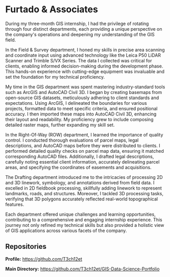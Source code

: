 # Furtado & Associates
During my three-month GIS internship, I had the privilege of rotating through four distinct departments, each providing a unique perspective on the company's operations and deepening my understanding of the GIS field.

In the Field & Survey department, I honed my skills in precise area scanning and coordinate input using advanced technology like the Leica P50 LiDAR Scanner and Trimble S/VX Series. The data I collected was critical for clients, enabling informed decision-making during the development phase. This hands-on experience with cutting-edge equipment was invaluable and set the foundation for my technical proficiency.

My time in the GIS department was spent mastering industry-standard tools such as ArcGIS and AutoCAD Civil 3D. I began by creating basemaps from open-source GIS datasets, meticulously adhering to client standards and expectations. Using ArcGIS, I delineated the boundaries for various projects, formatted data to meet specific criteria, and ensured positional accuracy. I then imported these maps into AutoCAD Civil 3D, enhancing their layout and readability. My proficiency grew to include composing detailed raster maps, further expanding my skill set.

In the Right-Of-Way (ROW) department, I learned the importance of quality control. I conducted thorough evaluations of parcel maps, legal descriptions, and AutoCAD maps before they were distributed to clients. I performed detailed quality checks on parcel map data, ensuring it matched corresponding AutoCAD files. Additionally, I drafted legal descriptions, carefully noting essential client information, accurately delineating parcel areas, and specifying the coordinates of easements and acquisitions.

The Drafting department introduced me to the intricacies of processing 2D and 3D linework, symbology, and annotations derived from field data. I excelled in 2D fieldbook processing, skillfully adding linework to represent landmarks, roads, and structures. Moreover, I tackled 3D processing tasks, verifying that 3D polygons accurately reflected real-world topographical features.

Each department offered unique challenges and learning opportunities, contributing to a comprehensive and engaging internship experience. This journey not only refined my technical skills but also provided a holistic view of GIS applications across various facets of the company.

## Repositories
**Profile:** https://github.com/T3ch12et

**Main Directory:** https://github.com/T3ch12et/GIS-Data-Science-Portfolio
